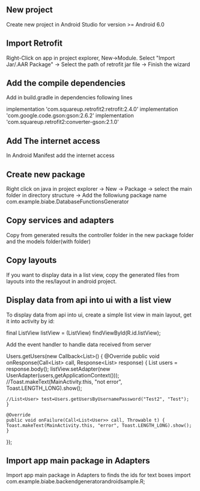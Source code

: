 ## New project

Create new project in Android Studio for version >= Android 6.0

## Import Retrofit

Right-Click on app in project explorer, New->Module. Select "Import Jar/.AAR Package" -> Select the path of retrofit jar file ->  Finish the wizard

## Add the compile dependencies

Add in build.gradle in dependencies following lines

implementation 'com.squareup.retrofit2:retrofit:2.4.0'
implementation 'com.google.code.gson:gson:2.6.2'
implementation 'com.squareup.retrofit2:converter-gson:2.1.0'

## Add The internet access

In Android Manifest add the internet access
<uses-permission android:name="android.permission.INTERNET" />

## Create new package

Right click on java in project explorer -> New -> Package -> select the main folder in directory structure -> Add the followiung package name
com.example.biabe.DatabaseFunctionsGenerator

## Copy services and adapters

Copy from generated results the controller folder in the new package folder and the models folder(with folder)

## Copy layouts

If you want to display data in a list view, copy the generated files from layouts into the res/layout in android project.

## Display data from api into ui with a list view

To display data from api into ui, create a simple list view in main layout, get it into activity by id:

final ListView listView = (ListView) findViewById(R.id.listView);

Add the event handler to handle data received from server

Users.getUsers(new Callback<List<User>>() {
    @Override
    public void onResponse(Call<List<User>> call, Response<List<User>> response) {
	List<User> users = response.body();
	listView.setAdapter(new UserAdapter(users,getApplicationContext()));
	//Toast.makeText(MainActivity.this, "not error", Toast.LENGTH_LONG).show();

	//List<User> test=Users.getUsersByUsernamePassword("Test2", "Test");
    }

    @Override
    public void onFailure(Call<List<User>> call, Throwable t) {
	Toast.makeText(MainActivity.this, "error", Toast.LENGTH_LONG).show();
    }
});

## Import app main package in Adapters

Import app main package in Adapters to finds the ids for text boxes
import com.example.biabe.backendgeneratorandroidsample.R;

